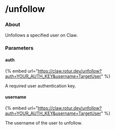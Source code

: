 # /unfollow

### About

Unfollows a specified user on Claw.

### Parameters

#### auth

{% embed url="https://claw.rotur.dev/unfollow?auth=YOUR_AUTH_KEY&username=TargetUser" %}

A required user authentication key.

#### username

{% embed url="https://claw.rotur.dev/unfollow?auth=YOUR_AUTH_KEY&username=TargetUser" %}

The username of the user to unfollow.
